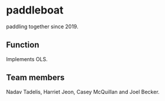 # paddleboat

paddling together since 2019.

## Function

Implements OLS.

## Team members

Nadav Tadelis, Harriet Jeon, Casey McQuillan and Joel Becker.
